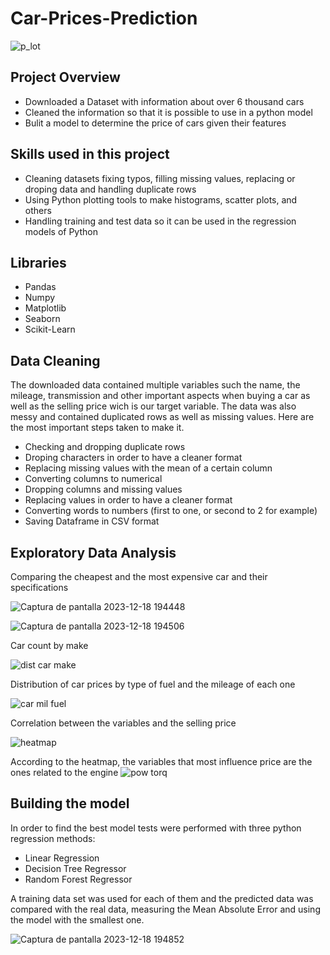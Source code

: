 # Car-Prices-Prediction

![p_lot](https://github.com/Hector658/Car-Prices-Prediction/assets/146046209/079ffbbf-33c8-458c-bfb3-8e75b374d8a1)

## Project Overview
* Downloaded a Dataset with information about over 6 thousand cars
* Cleaned the information so that it is possible to use in a python model
* Bulit a model to determine the price of cars given their features 

## Skills used in this project
* Cleaning datasets fixing typos, filling missing values, replacing or droping data and handling duplicate rows
* Using Python plotting tools to make histograms, scatter plots, and others
* Handling training and test data so it can be used in the regression models of Python

## Libraries 
* Pandas
* Numpy
* Matplotlib
* Seaborn
* Scikit-Learn


## Data Cleaning
The downloaded data contained multiple variables such the name, the mileage, transmission and other important aspects when buying a car as well as the selling price wich is our target variable.
The data was also messy and contained duplicated rows as well as missing values. Here are the most important steps taken to make it.

  * Checking and dropping duplicate rows
  * Droping characters in order to have a cleaner format
  * Replacing missing values with the mean of a certain column
  * Converting columns to numerical
  * Dropping columns and missing values
  * Replacing values in order to have a cleaner format
  * Converting words to numbers (first to one, or second to 2 for example)
  * Saving Dataframe in CSV format
 
  ## Exploratory Data Analysis

Comparing the cheapest and the most expensive car and their specifications


![Captura de pantalla 2023-12-18 194448](https://github.com/Hector658/Car-Prices-Prediction/assets/146046209/ac5f371d-696f-4f5f-8073-58b00195002c)

![Captura de pantalla 2023-12-18 194506](https://github.com/Hector658/Car-Prices-Prediction/assets/146046209/8b5eae3f-e668-42c5-8b16-6a2487f21dc3)



Car count by make


![dist car make](https://github.com/Hector658/Car-Prices-Prediction/assets/146046209/cd59ebdf-28df-4a79-95b2-f8bdc8e72688)




Distribution of car prices by type of fuel and the mileage of each one

![car mil fuel](https://github.com/Hector658/Car-Prices-Prediction/assets/146046209/a7c1c8bb-3517-4a75-94ac-6645b46e5e9b)





Correlation between the variables and the selling price

![heatmap](https://github.com/Hector658/Car-Prices-Prediction/assets/146046209/cb4e249e-a8a7-4495-9523-fb3cd8f80a7e)




According to the heatmap, the variables that most influence price are the ones related to the engine
![pow torq](https://github.com/Hector658/Car-Prices-Prediction/assets/146046209/24a9598e-6330-4583-9899-4a9ee083da4a)




## Building the model

In order to find the best model tests were performed with three python regression methods:
* Linear Regression
* Decision Tree Regressor
* Random Forest Regressor

A training data set was used for each of them and the predicted data was compared with the real data, measuring the 
Mean Absolute Error and using the model with the smallest one.


![Captura de pantalla 2023-12-18 194852](https://github.com/Hector658/Car-Prices-Prediction/assets/146046209/d8d4c9a8-d9f3-42e6-9987-7e0075813e8c)






  
  
  
